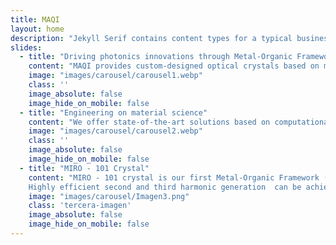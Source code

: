 ```yaml
---
title: MAQI
layout: home
description: "Jekyll Serif contains content types for a typical business website. The theme is fully responsive, blazing fast and artfully illustrated."
slides:
  - title: "Driving photonics innovations through Metal-Organic Frameworks"
    content: "MAQI provides custom-designed optical crystals based on metal-organic frameworks for a variety of applications in optical industry. "
    image: "images/carousel/carousel1.webp"
    class: ''
    image_absolute: false
    image_hide_on_mobile: false
  - title: "Engineering on material science"
    content: "We offer state-of-the-art solutions based on computational physics, materials science and optics that will power your photonics applications with competitive advantages across the evolving optical industry landscape."
    image: "images/carousel/carousel2.webp"
    class: ''
    image_absolute: false
    image_hide_on_mobile: false
  - title: "MIRO - 101 Crystal"
    content: "MIRO - 101 crystal is our first Metal-Organic Framework (MOF) product designed for optical frequency conversion. 
    Highly efficient second and third harmonic generation  can be achieved by pumping wavelengths at 1030nm."
    image: "images/carousel/Imagen3.png"
    class: 'tercera-imagen'
    image_absolute: false
    image_hide_on_mobile: false
---
```


